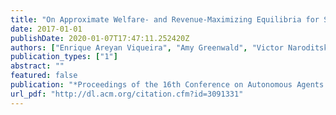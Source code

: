 ```yaml
---
title: "On Approximate Welfare- and Revenue-Maximizing Equilibria for Size-Interchangeable Bidders"
date: 2017-01-01
publishDate: 2020-01-07T17:47:11.252420Z
authors: ["Enrique Areyan Viqueira", "Amy Greenwald", "Victor Naroditskiy"]
publication_types: ["1"]
abstract: ""
featured: false
publication: "*Proceedings of the 16th Conference on Autonomous Agents and MultiAgent Systems, AAMAS 2017, São Paulo, Brazil, May 8-12, 2017*"
url_pdf: "http://dl.acm.org/citation.cfm?id=3091331"
---
```


